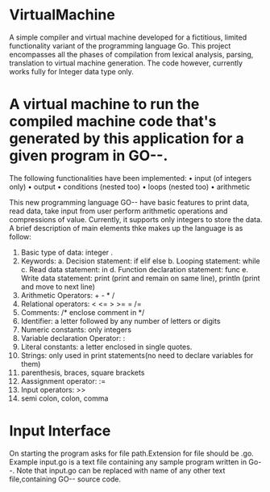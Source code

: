 # VirtualMachine
A simple compiler and virtual machine developed for a fictitious, limited functionality variant of the programming language Go. This project encompasses all the phases of compilation from lexical analysis, parsing, translation to virtual machine generation. The code however, currently works fully for Integer data type only.


# A virtual machine to run the compiled machine code that's generated by this application for a given program in GO--.
The following functionalities have been implemented:
• input (of integers only)
• output
• conditions (nested too)
• loops (nested too)
• arithmetic

This new programming language GO-- have basic features to print data, read data, take input from user perform arithmetic operations and compressions of value. Currently, it supports only integers to store the data. A brief description of main elements thke makes up the language is as follow:
1. Basic type of data: integer .
2. Keywords:
  a. Decision statement: if elif else
  b. Looping statement: while
  c. Read data statement: in
  d. Function declaration statement: func
  e. Write data statement: print (print and remain on same line), println (print
  and move to next line)
3. Arithmetic Operators: + - * /
4. Relational operators: < <= > >= = /=
5. Comments: /* enclose comment in */
6. Identifier: a letter followed by any number of letters or digits
7. Numeric constants: only integers
8. Variable declaration Operator: :
9. Literal constants: a letter enclosed in single quotes.
10. Strings: only used in print statements(no need to declare variables for them)
11. parenthesis, braces, square brackets
12. Aassignment operator: :=
13. Input operators: >>
14. semi colon, colon, comma

# Input Interface
On starting the program asks for file path.Extension for file should be .go. Example input.go is a text file containing any sample program written in Go--. Note that input.go can be replaced with name of any other text file,containing GO-- source code.
